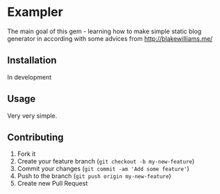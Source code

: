 # Exampler

The main goal of this gem - learning how to make simple static blog generator in according with some advices from http://blakewilliams.me/

## Installation

In development

## Usage

Very very simple.

## Contributing

1. Fork it
2. Create your feature branch (`git checkout -b my-new-feature`)
3. Commit your changes (`git commit -am 'Add some feature'`)
4. Push to the branch (`git push origin my-new-feature`)
5. Create new Pull Request
